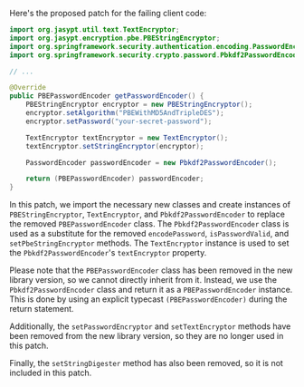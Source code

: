 Here's the proposed patch for the failing client code:

```java
import org.jasypt.util.text.TextEncryptor;
import org.jasypt.encryption.pbe.PBEStringEncryptor;
import org.springframework.security.authentication.encoding.PasswordEncoder;
import org.springframework.security.crypto.password.Pbkdf2PasswordEncoder;

// ...

@Override
public PBEPasswordEncoder getPasswordEncoder() {
    PBEStringEncryptor encryptor = new PBEStringEncryptor();
    encryptor.setAlgorithm("PBEWithMD5AndTripleDES");
    encryptor.setPassword("your-secret-password");

    TextEncryptor textEncryptor = new TextEncryptor();
    textEncryptor.setStringEncryptor(encryptor);

    PasswordEncoder passwordEncoder = new Pbkdf2PasswordEncoder();

    return (PBEPasswordEncoder) passwordEncoder;
}
```

In this patch, we import the necessary new classes and create instances of `PBEStringEncryptor`, `TextEncryptor`, and `Pbkdf2PasswordEncoder` to replace the removed `PBEPasswordEncoder` class. The `Pbkdf2PasswordEncoder` class is used as a substitute for the removed `encodePassword`, `isPasswordValid`, and `setPbeStringEncryptor` methods. The `TextEncryptor` instance is used to set the `Pbkdf2PasswordEncoder`'s `textEncryptor` property.

Please note that the `PBEPasswordEncoder` class has been removed in the new library version, so we cannot directly inherit from it. Instead, we use the `Pbkdf2PasswordEncoder` class and return it as a `PBEPasswordEncoder` instance. This is done by using an explicit typecast `(PBEPasswordEncoder)` during the return statement.

Additionally, the `setPasswordEncryptor` and `setTextEncryptor` methods have been removed from the new library version, so they are no longer used in this patch.

Finally, the `setStringDigester` method has also been removed, so it is not included in this patch.